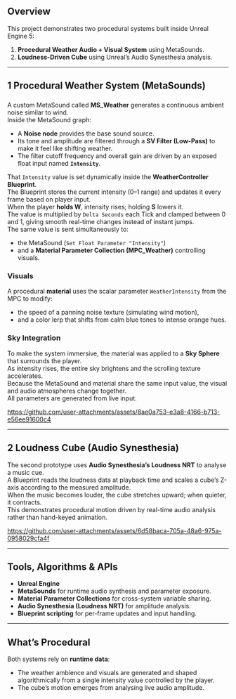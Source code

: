 

## Overview
This project demonstrates two procedural systems built inside Unreal Engine 5:  

1. **Procedural Weather Audio + Visual System** using MetaSounds.  
2. **Loudness-Driven Cube** using Unreal’s Audio Synesthesia analysis.  



---

## 1 Procedural Weather System (MetaSounds)

###
A custom MetaSound called **MS_Weather** generates a continuous ambient noise similar to wind.  
Inside the MetaSound graph:
- A **Noise node** provides the base sound source.  
- Its tone and amplitude are filtered through a **SV Filter (Low-Pass)** to make it feel like shifting weather.  
- The filter cutoff frequency and overall gain are driven by an exposed float input named **`Intensity`**.
  
That `Intensity` value is set dynamically inside the **WeatherController Blueprint**.  
The Blueprint stores the current intensity (0–1 range) and updates it every frame based on player input.  
When the player **holds W**, intensity rises; holding **S** lowers it.  
The value is multiplied by `Delta Seconds` each Tick and clamped between 0 and 1, giving smooth real-time changes instead of instant jumps.  
The same value is sent simultaneously to:
- the MetaSound (`Set Float Parameter "Intensity"`)  
- and a **Material Parameter Collection (MPC_Weather)** controlling visuals.
  
### Visuals
A procedural **material** uses the scalar parameter `WeatherIntensity` from the MPC to modify:
- the speed of a panning noise texture (simulating wind motion),
- and a color lerp that shifts from calm blue tones to intense orange hues.

### Sky Integration
To make the system immersive, the material was applied to a **Sky Sphere** that surrounds the player.  
As intensity rises, the entire sky brightens and the scrolling texture accelerates.  
Because the MetaSound and material share the same input value, the visual and audio atmospheres change together.  
All parameters are generated from live input.


https://github.com/user-attachments/assets/8ae0a753-e3a8-4166-b713-e56ee91600c4

---

## 2 Loudness Cube (Audio Synesthesia)

The second prototype uses **Audio Synesthesia’s Loudness NRT** to analyse a music cue.  
A Blueprint reads the loudness data at playback time and scales a cube’s Z-axis according to the measured amplitude.  
When the music becomes louder, the cube stretches upward; when quieter, it contracts.  
This demonstrates procedural motion driven by real-time audio analysis rather than hand-keyed animation.


https://github.com/user-attachments/assets/6d58baca-705a-48a6-975a-0958029cfa4f


---

## Tools, Algorithms & APIs
- **Unreal Engine**  
- **MetaSounds** for runtime audio synthesis and parameter exposure.  
- **Material Parameter Collections** for cross-system variable sharing.  
- **Audio Synesthesia (Loudness NRT)** for amplitude analysis.  
- **Blueprint scripting** for per-frame updates and input handling.

---

## What’s Procedural
Both systems rely on **runtime data**:
- The weather ambience and visuals are generated and shaped algorithmically from a single intensity value controlled by the player.  
- The cube’s motion emerges from analysing live audio amplitude.


